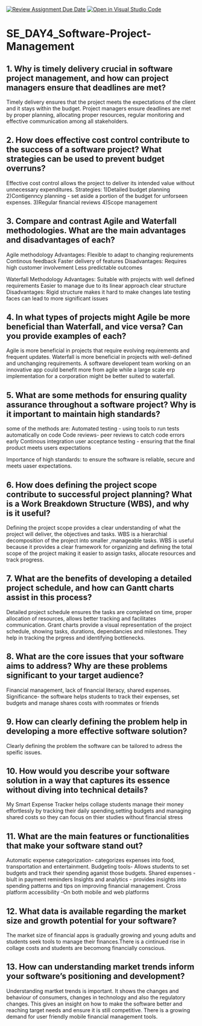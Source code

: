 [![Review Assignment Due Date](https://classroom.github.com/assets/deadline-readme-button-22041afd0340ce965d47ae6ef1cefeee28c7c493a6346c4f15d667ab976d596c.svg)](https://classroom.github.com/a/9pw6JKcu)
[![Open in Visual Studio Code](https://classroom.github.com/assets/open-in-vscode-2e0aaae1b6195c2367325f4f02e2d04e9abb55f0b24a779b69b11b9e10269abc.svg)](https://classroom.github.com/online_ide?assignment_repo_id=15642298&assignment_repo_type=AssignmentRepo)
# SE_DAY4_Software-Project-Management
## 1. Why is timely delivery crucial in software project management, and how can project managers ensure that deadlines are met?
Timely delivery ensures that the project meets the expectations of the client and it stays within the budget.
Project managers ensure deadlines are met by proper planning, allocating proper resources, regular monitoring and effective communication among all stakeholders.
## 2. How does effective cost control contribute to the success of a software project? What strategies can be used to prevent budget overruns?
Effective cost control allows the project to deliver its intended value without unnecessary expenditures.
Strategies:
1)Detailed budget planning
2)Contigenncy planning - set aside a portion of the budget for unforseen expenses.
3)Regular financial reviews
4)Scope management
## 3. Compare and contrast Agile and Waterfall methodologies. What are the main advantages and disadvantages of each?
Agile methodology
Advantages:
Flexible to adapt to changing reqiurements
Continous feedback
Faster delivery of features
Disadvantages:
Requires high customer involvement
Less predictable outcomes

Waterfall Methodology
Advantages:
Suitable with projects with well defined requirements
Easier to manage due to its linear approach
clear structure
Disadvantages:
Rigid structure makes it hard to make changes
late testing faces can lead to more significant issues 
## 4. In what types of projects might Agile be more beneficial than Waterfall, and vice versa? Can you provide examples of each?
Agile is more beneficial in projects that require evolving requirements and frequent updates. Waterfall is more beneficial in projects with well-defined and unchanging requirements. A software developent team working on an innovative app could benefit more from agile while a large scale erp implementation for a corporation might be better suited to waterfall.
## 5. What are some methods for ensuring quality assurance throughout a software project? Why is it important to maintain high standards?
some of the methods are:
Automated testing - using tools to run tests automatically on code
Code reviews- peer reviews to catch code errors early
Continous integration user acceptance testing - ensuring that the final product meets users expectations

Importance of high standards:
to ensure the software is reliable, secure and meets uaser expectations.
## 6. How does defining the project scope contribute to successful project planning? What is a Work Breakdown Structure (WBS), and why is it useful?
Defining the project scope provides a clear understanding of what the project will deliver, the objectives and tasks. WBS is a hierarchial decomposition of the project into smaller ,manageable tasks. WBS is useful because it provides a clear framework for organizing and defining the total scope of the project making it easier to assign tasks, allocate resources and track progress.
## 7. What are the benefits of developing a detailed project schedule, and how can Gantt charts assist in this process?
Detailed project schedule ensures  the tasks are completed on time, proper allocation of resources, allows better tracking and facilitates communication.
Grant charts provide a visual representation of the project schedule, showing tasks, durations, dependancies and milestones. They help in tracking the prgress and identifying bottlenecks.
## 8. What are the core issues that your software aims to address? Why are these problems significant to your target audience?
Financial management, lack of financial literacy, shared expenses.
Significance- the software helps students to track their expenses, set budgets and manage shares costs with roommates or friends
## 9. How can clearly defining the problem help in developing a more effective software solution?
Clearly defining the problem the software can be tailored to adress the speific issues. 
## 10. How would you describe your software solution in a way that captures its essence without diving into technical details?
My Smart Expense Tracker helps collage students manage their money effortlessly by tracking their daily spending,setting budgets and managing shared costs so they can focus on thier studies without financial stress
## 11. What are the main features or functionalities that make your software stand out?
Automatic expense categorization- categorizes expenses into food, transportation and entertainment.
Budgeting tools- Allows students to set budgets and track their spending aganist those budgets.
Shared expenses - biult in payment reminders
Insights and analytics - provides insights into spending patterns and tips on improving financial management.
Cross platform accessibility -On both mobile and web platforms
## 12. What data is available regarding the market size and growth potential for your software?
The market size of financial apps is gradually growing and young adults and students seek tools to manage their finances.There is a cintinued rise in collage costs and students are becomong financially conscious.
## 13. How can understanding market trends inform your software’s positioning and development?
Understanding martket trends is important. It shows the changes and behaviour of consumers, changes in technology and also the regulatory changes. This gives an insight on how to make the software better and reaching target needs and ensure it is still competitive.
There is a growing demand for user friendly mobile financial management tools.
